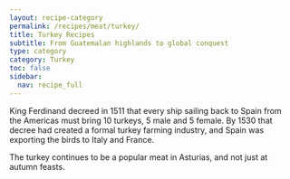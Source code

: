 ```yaml
---
layout: recipe-category
permalink: /recipes/meat/turkey/
title: Turkey Recipes
subtitle: From Guatemalan highlands to global conquest
type: category
category: Turkey
toc: false
sidebar:
  nav: recipe_full
---
```

King Ferdinand decreed in 1511 that every ship sailing back to Spain from the Americas must bring 10 turkeys, 5 male and 5 female. By 1530 that decree had created a formal turkey farming industry, and Spain was exporting the birds to Italy and France.

The turkey continues to be a popular meat in Asturias, and not just at autumn feasts.